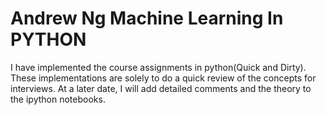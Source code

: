 # Andrew Ng Machine Learning In PYTHON
I have implemented the course assignments in python(Quick and Dirty). These implementations are solely to do a quick review of the concepts for interviews. At a later date, I will add detailed comments and the theory to the ipython notebooks.
